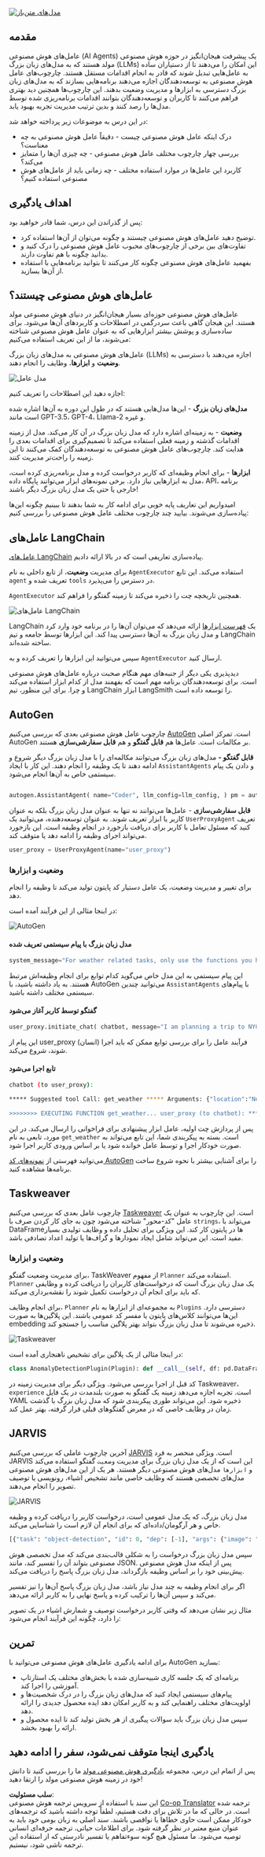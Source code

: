 <!--
CO_OP_TRANSLATOR_METADATA:
{
  "original_hash": "11f03c81f190d9cbafd0f977dcbede6c",
  "translation_date": "2025-07-09T17:19:09+00:00",
  "source_file": "17-ai-agents/README.md",
  "language_code": "fa"
}
-->
[![مدل‌های متن‌باز](../../../translated_images/17-lesson-banner.a5b918fb0920e4e6d8d391a100f5cb1d5929f4c2752c937d40392905dec82592.fa.png)](https://aka.ms/gen-ai-lesson17-gh?WT.mc_id=academic-105485-koreyst)

## مقدمه

عامل‌های هوش مصنوعی (AI Agents) یک پیشرفت هیجان‌انگیز در حوزه هوش مصنوعی مولد هستند که به مدل‌های زبان بزرگ (LLMs) این امکان را می‌دهند تا از دستیاران ساده به عامل‌هایی تبدیل شوند که قادر به انجام اقدامات مستقل هستند. چارچوب‌های عامل هوش مصنوعی به توسعه‌دهندگان اجازه می‌دهند برنامه‌هایی بسازند که به مدل‌های زبان بزرگ دسترسی به ابزارها و مدیریت وضعیت بدهند. این چارچوب‌ها همچنین دید بهتری فراهم می‌کنند تا کاربران و توسعه‌دهندگان بتوانند اقدامات برنامه‌ریزی شده توسط مدل‌ها را رصد کنند و بدین ترتیب مدیریت تجربه بهبود یابد.

در این درس به موضوعات زیر پرداخته خواهد شد:

- درک اینکه عامل هوش مصنوعی چیست - دقیقاً عامل هوش مصنوعی به چه معناست؟
- بررسی چهار چارچوب مختلف عامل هوش مصنوعی - چه چیزی آن‌ها را متمایز می‌کند؟
- کاربرد این عامل‌ها در موارد استفاده مختلف - چه زمانی باید از عامل‌های هوش مصنوعی استفاده کنیم؟

## اهداف یادگیری

پس از گذراندن این درس، شما قادر خواهید بود:

- توضیح دهید عامل‌های هوش مصنوعی چیستند و چگونه می‌توان از آن‌ها استفاده کرد.
- تفاوت‌های بین برخی از چارچوب‌های محبوب عامل هوش مصنوعی را درک کنید و بدانید چگونه با هم تفاوت دارند.
- بفهمید عامل‌های هوش مصنوعی چگونه کار می‌کنند تا بتوانید برنامه‌هایی با استفاده از آن‌ها بسازید.

## عامل‌های هوش مصنوعی چیستند؟

عامل‌های هوش مصنوعی حوزه‌ای بسیار هیجان‌انگیز در دنیای هوش مصنوعی مولد هستند. این هیجان گاهی باعث سردرگمی در اصطلاحات و کاربردهای آن‌ها می‌شود. برای ساده‌سازی و پوشش بیشتر ابزارهایی که به عنوان عامل هوش مصنوعی شناخته می‌شوند، ما از این تعریف استفاده می‌کنیم:

عامل‌های هوش مصنوعی به مدل‌های زبان بزرگ (LLMs) اجازه می‌دهند با دسترسی به **وضعیت** و **ابزارها**، وظایف را انجام دهند.

![مدل عامل](../../../translated_images/what-agent.21f2893bdfd01e6a7fd09b0416c2b15594d97f44bbb2ab5a1ff8bf643d2fcb3d.fa.png)

اجازه دهید این اصطلاحات را تعریف کنیم:

**مدل‌های زبان بزرگ** - این‌ها مدل‌هایی هستند که در طول این دوره به آن‌ها اشاره شده است مانند GPT-3.5، GPT-4، Llama-2 و غیره.

**وضعیت** - به زمینه‌ای اشاره دارد که مدل زبان بزرگ در آن کار می‌کند. مدل از زمینه اقدامات گذشته و زمینه فعلی استفاده می‌کند تا تصمیم‌گیری برای اقدامات بعدی را هدایت کند. چارچوب‌های عامل هوش مصنوعی به توسعه‌دهندگان کمک می‌کنند تا این زمینه را راحت‌تر مدیریت کنند.

**ابزارها** - برای انجام وظیفه‌ای که کاربر درخواست کرده و مدل برنامه‌ریزی کرده است، مدل به ابزارهایی نیاز دارد. برخی نمونه‌های ابزار می‌توانند پایگاه داده، API، برنامه خارجی یا حتی یک مدل زبان بزرگ دیگر باشند!

امیدواریم این تعاریف پایه خوبی برای ادامه کار به شما بدهند تا ببینیم چگونه این‌ها پیاده‌سازی می‌شوند. بیایید چند چارچوب مختلف عامل هوش مصنوعی را بررسی کنیم:

## عامل‌های LangChain

[عامل‌های LangChain](https://python.langchain.com/docs/how_to/#agents?WT.mc_id=academic-105485-koreyst) پیاده‌سازی تعاریفی است که در بالا ارائه دادیم.

برای مدیریت **وضعیت**، از تابع داخلی به نام `AgentExecutor` استفاده می‌کند. این تابع `agent` تعریف شده و `tools` در دسترس را می‌پذیرد.

`AgentExecutor` همچنین تاریخچه چت را ذخیره می‌کند تا زمینه گفتگو را فراهم کند.

![عامل‌های LangChain](../../../translated_images/langchain-agents.edcc55b5d5c437169a2037211284154561183c58bcec6d4ac2f8a79046fac9af.fa.png)

LangChain یک [فهرست ابزارها](https://integrations.langchain.com/tools?WT.mc_id=academic-105485-koreyst) ارائه می‌دهد که می‌توان آن‌ها را در برنامه خود وارد کرد و مدل زبان بزرگ به آن‌ها دسترسی پیدا کند. این ابزارها توسط جامعه و تیم LangChain ساخته شده‌اند.

سپس می‌توانید این ابزارها را تعریف کرده و به `AgentExecutor` ارسال کنید.

دیدپذیری یکی دیگر از جنبه‌های مهم هنگام صحبت درباره عامل‌های هوش مصنوعی است. برای توسعه‌دهندگان برنامه مهم است که بفهمند مدل از کدام ابزار استفاده می‌کند و چرا. برای این منظور، تیم LangChain ابزار LangSmith را توسعه داده است.

## AutoGen

چارچوب عامل هوش مصنوعی بعدی که بررسی می‌کنیم [AutoGen](https://microsoft.github.io/autogen/?WT.mc_id=academic-105485-koreyst) است. تمرکز اصلی AutoGen بر مکالمات است. عامل‌ها هم **قابل گفتگو** و هم **قابل سفارشی‌سازی** هستند.

**قابل گفتگو -** مدل‌های زبان بزرگ می‌توانند مکالمه‌ای را با مدل زبان بزرگ دیگر شروع و ادامه دهند تا یک وظیفه را انجام دهند. این کار با ایجاد `AssistantAgents` و دادن یک پیام سیستمی خاص به آن‌ها انجام می‌شود.

```python

autogen.AssistantAgent( name="Coder", llm_config=llm_config, ) pm = autogen.AssistantAgent( name="Product_manager", system_message="Creative in software product ideas.", llm_config=llm_config, )

```

**قابل سفارشی‌سازی** - عامل‌ها می‌توانند نه تنها به عنوان مدل زبان بزرگ بلکه به عنوان کاربر یا ابزار تعریف شوند. به عنوان توسعه‌دهنده، می‌توانید یک `UserProxyAgent` تعریف کنید که مسئول تعامل با کاربر برای دریافت بازخورد در انجام وظیفه است. این بازخورد می‌تواند اجرای وظیفه را ادامه دهد یا متوقف کند.

```python
user_proxy = UserProxyAgent(name="user_proxy")
```

### وضعیت و ابزارها

برای تغییر و مدیریت وضعیت، یک عامل دستیار کد پایتون تولید می‌کند تا وظیفه را انجام دهد.

در اینجا مثالی از این فرآیند آمده است:

![AutoGen](../../../translated_images/autogen.dee9a25a45fde584fedd84b812a6e31de5a6464687cdb66bb4f2cb7521391856.fa.png)

#### مدل زبان بزرگ با پیام سیستمی تعریف شده

```python
system_message="For weather related tasks, only use the functions you have been provided with. Reply TERMINATE when the task is done."
```

این پیام سیستمی به این مدل خاص می‌گوید کدام توابع برای انجام وظیفه‌اش مرتبط هستند. به یاد داشته باشید، با AutoGen می‌توانید چندین `AssistantAgents` با پیام‌های سیستمی مختلف داشته باشید.

#### گفتگو توسط کاربر آغاز می‌شود

```python
user_proxy.initiate_chat( chatbot, message="I am planning a trip to NYC next week, can you help me pick out what to wear? ", )

```

این پیام از user_proxy (انسان) فرآیند عامل را برای بررسی توابع ممکن که باید اجرا شوند، شروع می‌کند.

#### تابع اجرا می‌شود

```bash
chatbot (to user_proxy):

***** Suggested tool Call: get_weather ***** Arguments: {"location":"New York City, NY","time_periond:"7","temperature_unit":"Celsius"} ******************************************************** --------------------------------------------------------------------------------

>>>>>>>> EXECUTING FUNCTION get_weather... user_proxy (to chatbot): ***** Response from calling function "get_weather" ***** 112.22727272727272 EUR ****************************************************************

```

پس از پردازش چت اولیه، عامل ابزار پیشنهادی برای فراخوانی را ارسال می‌کند. در این مورد، تابعی به نام `get_weather` است. بسته به پیکربندی شما، این تابع می‌تواند به صورت خودکار اجرا و توسط عامل خوانده شود یا بر اساس ورودی کاربر اجرا شود.

می‌توانید فهرستی از [نمونه‌های کد AutoGen](https://microsoft.github.io/autogen/docs/Examples/?WT.mc_id=academic-105485-koreyst) را برای آشنایی بیشتر با نحوه شروع ساخت برنامه‌ها مشاهده کنید.

## Taskweaver

چارچوب عامل بعدی که بررسی می‌کنیم [Taskweaver](https://microsoft.github.io/TaskWeaver/?WT.mc_id=academic-105485-koreyst) است. این چارچوب به عنوان یک عامل "کد-محور" شناخته می‌شود چون به جای کار کردن صرف با `strings`، می‌تواند با DataFrameها در پایتون کار کند. این ویژگی برای تحلیل داده و وظایف تولیدی بسیار مفید است. این می‌تواند شامل ایجاد نمودارها و گراف‌ها یا تولید اعداد تصادفی باشد.

### وضعیت و ابزارها

برای مدیریت وضعیت گفتگو، TaskWeaver از مفهوم `Planner` استفاده می‌کند. `Planner` یک مدل زبان بزرگ است که درخواست‌های کاربران را دریافت کرده و وظایفی که باید برای انجام آن درخواست تکمیل شوند را نقشه‌برداری می‌کند.

برای انجام وظایف، `Planner` به مجموعه‌ای از ابزارها به نام `Plugins` دسترسی دارد. این‌ها می‌توانند کلاس‌های پایتون یا مفسر کد عمومی باشند. این پلاگین‌ها به صورت embedding ذخیره می‌شوند تا مدل زبان بزرگ بتواند بهتر پلاگین مناسب را جستجو کند.

![Taskweaver](../../../translated_images/taskweaver.da8559999267715a95b7677cf9b7d7dd8420aee6f3c484ced1833f081988dcd5.fa.png)

در اینجا مثالی از یک پلاگین برای تشخیص ناهنجاری آمده است:

```python
class AnomalyDetectionPlugin(Plugin): def __call__(self, df: pd.DataFrame, time_col_name: str, value_col_name: str):
```

کد قبل از اجرا بررسی می‌شود. ویژگی دیگر برای مدیریت زمینه در Taskweaver، `experience` است. تجربه اجازه می‌دهد زمینه یک گفتگو به صورت بلندمدت در یک فایل YAML ذخیره شود. این می‌تواند طوری پیکربندی شود که مدل زبان بزرگ با گذشت زمان در وظایف خاصی که در معرض گفتگوهای قبلی قرار گرفته، بهتر عمل کند.

## JARVIS

آخرین چارچوب عاملی که بررسی می‌کنیم [JARVIS](https://github.com/microsoft/JARVIS?tab=readme-ov-file?WT.mc_id=academic-105485-koreyst) است. ویژگی منحصر به فرد JARVIS این است که از یک مدل زبان بزرگ برای مدیریت `وضعیت` گفتگو استفاده می‌کند و `ابزارها` مدل‌های هوش مصنوعی دیگر هستند. هر یک از این مدل‌های هوش مصنوعی مدل‌های تخصصی هستند که وظایف خاصی مانند تشخیص اشیاء، رونویسی یا توصیف تصویر را انجام می‌دهند.

![JARVIS](../../../translated_images/jarvis.762ddbadbd1a3a3364d4ca3db1a7a9c0d2180060c0f8da6f7bd5b5ea2a115aa7.fa.png)

مدل زبان بزرگ، که یک مدل عمومی است، درخواست کاربر را دریافت کرده و وظیفه خاص و هر آرگومان/داده‌ای که برای انجام آن لازم است را شناسایی می‌کند.

```python
[{"task": "object-detection", "id": 0, "dep": [-1], "args": {"image": "e1.jpg" }}]
```

سپس مدل زبان بزرگ درخواست را به شکلی قالب‌بندی می‌کند که مدل تخصصی هوش مصنوعی بتواند آن را تفسیر کند، مانند JSON. پس از اینکه مدل هوش مصنوعی پیش‌بینی خود را بر اساس وظیفه بازگرداند، مدل زبان بزرگ پاسخ را دریافت می‌کند.

اگر برای انجام وظیفه به چند مدل نیاز باشد، مدل زبان بزرگ پاسخ آن‌ها را نیز تفسیر می‌کند و سپس آن‌ها را ترکیب کرده و پاسخ نهایی را به کاربر ارائه می‌دهد.

مثال زیر نشان می‌دهد که وقتی کاربر درخواست توصیف و شمارش اشیاء در یک تصویر را دارد، چگونه این فرآیند انجام می‌شود:

## تمرین

برای ادامه یادگیری عامل‌های هوش مصنوعی می‌توانید با AutoGen بسازید:

- برنامه‌ای که یک جلسه کاری شبیه‌سازی شده با بخش‌های مختلف یک استارتاپ آموزشی را اجرا کند.
- پیام‌های سیستمی ایجاد کنید که مدل‌های زبان بزرگ را در درک شخصیت‌ها و اولویت‌های مختلف راهنمایی کند و به کاربر امکان دهد ایده محصول جدیدی را ارائه دهد.
- سپس مدل زبان بزرگ باید سوالات پیگیری از هر بخش تولید کند تا ایده محصول و ارائه را بهبود بخشد.

## یادگیری اینجا متوقف نمی‌شود، سفر را ادامه دهید

پس از اتمام این درس، مجموعه [یادگیری هوش مصنوعی مولد](https://aka.ms/genai-collection?WT.mc_id=academic-105485-koreyst) ما را بررسی کنید تا دانش خود در زمینه هوش مصنوعی مولد را ارتقا دهید!

**سلب مسئولیت**:  
این سند با استفاده از سرویس ترجمه هوش مصنوعی [Co-op Translator](https://github.com/Azure/co-op-translator) ترجمه شده است. در حالی که ما در تلاش برای دقت هستیم، لطفاً توجه داشته باشید که ترجمه‌های خودکار ممکن است حاوی خطاها یا نواقصی باشند. سند اصلی به زبان بومی خود باید به عنوان منبع معتبر در نظر گرفته شود. برای اطلاعات حیاتی، ترجمه حرفه‌ای انسانی توصیه می‌شود. ما مسئول هیچ گونه سوءتفاهم یا تفسیر نادرستی که از استفاده این ترجمه ناشی شود، نیستیم.
